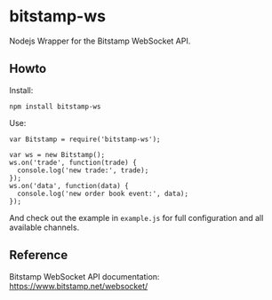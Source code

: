 # bitstamp-ws

Nodejs Wrapper for the Bitstamp WebSocket API.

## Howto

Install:

    npm install bitstamp-ws

Use:

    var Bitstamp = require('bitstamp-ws');

    var ws = new Bitstamp();
    ws.on('trade', function(trade) {
      console.log('new trade:', trade);
    });
    ws.on('data', function(data) {
      console.log('new order book event:', data);
    });

And check out the example in `example.js` for full configuration and all available channels.

## Reference

Bitstamp WebSocket API documentation: https://www.bitstamp.net/websocket/
